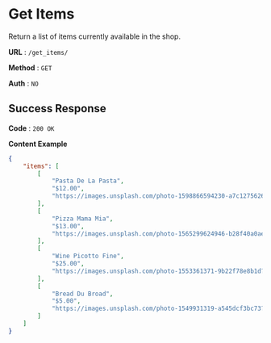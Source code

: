 # Get Items
Return a list of items currently available in the shop.

**URL** : `/get_items/`

**Method** : `GET`

**Auth** : `NO`

## Success Response
**Code** : `200 OK`

**Content Example**

```json
{
    "items": [
        [
            "Pasta De La Pasta",
            "$12.00",
            "https://images.unsplash.com/photo-1598866594230-a7c12756260f?ixid=MnwxMjA3fDB8MHxwaG90by1wYWdlfHx8fGVufDB8fHx8&ixlib=rb-1.2.1&auto=format&fit=crop&w=1008&q=80"
        ],
        [
            "Pizza Mama Mia",
            "$13.00",
            "https://images.unsplash.com/photo-1565299624946-b28f40a0ae38?ixid=MnwxMjA3fDB8MHxwaG90by1wYWdlfHx8fGVufDB8fHx8&ixlib=rb-1.2.1&auto=format&fit=crop&w=962&q=80"
        ],
        [
            "Wine Picotto Fine",
            "$25.00",
            "https://images.unsplash.com/photo-1553361371-9b22f78e8b1d?ixid=MnwxMjA3fDB8MHxwaG90by1wYWdlfHx8fGVufDB8fHx8&ixlib=rb-1.2.1&auto=format&fit=crop&w=687&q=80"
        ],
        [
            "Bread Du Broad",
            "$5.00",
            "https://images.unsplash.com/photo-1549931319-a545dcf3bc73?ixid=MnwxMjA3fDB8MHxwaG90by1wYWdlfHx8fGVufDB8fHx8&ixlib=rb-1.2.1&auto=format&fit=crop&w=1170&q=80"
        ]
    ]
}
```